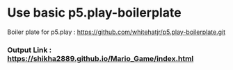 
# Use basic p5.play-boilerplate
Boiler plate for p5.play : https://github.com/whitehatjr/p5.play-boilerplate.git

### Output Link : https://shikha2889.github.io/Mario_Game/index.html
